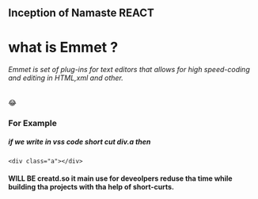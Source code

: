 ## Inception of Namaste REACT
# what is Emmet ?
###### Emmet is set of plug-ins for text editors that allows for high speed-coding  and editing in HTML,xml and other.

 :joy:

### For Example
##### if we write  in vss code short cut div.a then 
```
<div class="a"></div>
```

#### WILL BE creatd.so it main use for deveolpers reduse tha time while building tha projects with tha help of short-curts.


